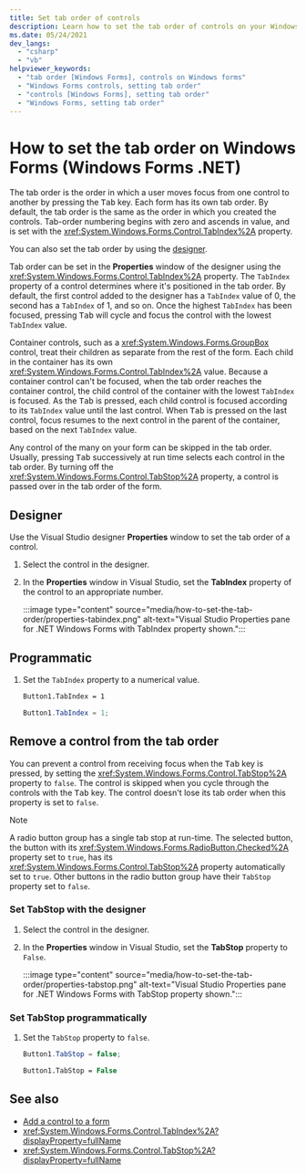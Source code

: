 ```yaml
---
title: Set tab order of controls
description: Learn how to set the tab order of controls on your Windows Forms for .NET. Set the tab order with Visual Studio or using the TabIndex property in the Properties window.
ms.date: 05/24/2021
dev_langs:
  - "csharp"
  - "vb"
helpviewer_keywords:
  - "tab order [Windows Forms], controls on Windows forms"
  - "Windows Forms controls, setting tab order"
  - "controls [Windows Forms], setting tab order"
  - "Windows Forms, setting tab order"
---
```

# How to set the tab order on Windows Forms (Windows Forms .NET)

The tab order is the order in which a user moves focus from one control to another by pressing the <kbd>Tab</kbd> key. Each form has its own tab order. By default, the tab order is the same as the order in which you created the controls. Tab-order numbering begins with zero and ascends in value, and is set with the <xref:System.Windows.Forms.Control.TabIndex%2A> property.

You can also set the tab order by using the [designer](#designer).

Tab order can be set in the **Properties** window of the designer using the <xref:System.Windows.Forms.Control.TabIndex%2A> property. The `TabIndex` property of a control determines where it's positioned in the tab order. By default, the first control added to the designer has a `TabIndex` value of 0, the second has a `TabIndex` of 1, and so on. Once the highest `TabIndex` has been focused, pressing <kbd>Tab</kbd> will cycle and focus the control with the lowest `TabIndex` value.

Container controls, such as a <xref:System.Windows.Forms.GroupBox> control, treat their children as separate from the rest of the form. Each child in the container has its own <xref:System.Windows.Forms.Control.TabIndex%2A> value. Because a container control can't be focused, when the tab order reaches the container control, the child control of the container with the lowest `TabIndex` is focused. As the <kbd>Tab</kbd> is pressed, each child control is focused according to its `TabIndex` value until the last control. When <kbd>Tab</kbd> is pressed on the last control, focus resumes to the next control in the parent of the container, based on the next `TabIndex` value.

Any control of the many on your form can be skipped in the tab order. Usually, pressing <kbd>Tab</kbd> successively at run time selects each control in the tab order. By turning off the <xref:System.Windows.Forms.Control.TabStop%2A> property, a control is passed over in the tab order of the form.

## Designer

Use the Visual Studio designer **Properties** window to set the tab order of a control.

01. Select the control in the designer.

01. In the **Properties** window in Visual Studio, set the **TabIndex** property of the control to an appropriate number.

    :::image type="content" source="media/how-to-set-the-tab-order/properties-tabindex.png" alt-text="Visual Studio Properties pane for .NET Windows Forms with TabIndex property shown.":::

<!-- This heading goes above: ### Use the Properties window

### Use the Tab Order tool

Visual Studio has a Tab Order tool which works in the Visual Designer. Once started, clicking each control set the tab order in the order in which you click them.

01. In Visual Studio, on the **View** menu, select **Tab Order**.

    This activates the tab-order selection mode on the form. A number (representing the <xref:System.Windows.Forms.Control.TabIndex%2A> property) appears in the upper-left corner of each control.

01. Click the controls sequentially to establish the tab order you want.

    > [!NOTE]
    > A control's place within the tab order can be set to any value greater than or equal to 0. When duplicates occur, the z-order of the two controls is evaluated and the control on top is tabbed to first. (The z-order is the visual layering of controls on a form along the form's z-axis [depth]. The z-order determines which controls are in front of other controls.) For more information on z-order, see [Layering Objects on Windows Forms](how-to-layer-objects-on-windows-forms.md).

01. When you have finished, select **Tab Order** on the **View** menu again to leave tab order mode.

    > [!NOTE]
    > Controls that cannot get the focus, as well as disabled and invisible controls, do not have a <xref:System.Windows.Forms.Control.TabIndex%2A> property and are not included in the tab order. As a user presses the Tab key, these controls are skipped.
-->

## Programmatic

01. Set the `TabIndex` property to a numerical value.

    ```vb
    Button1.TabIndex = 1
    ```

    ```csharp
    Button1.TabIndex = 1;
    ```

## Remove a control from the tab order

You can prevent a control from receiving focus when the <kbd>Tab</kbd> key is pressed, by setting the <xref:System.Windows.Forms.Control.TabStop%2A> property to `false`. The control is skipped when you cycle through the controls with the <kbd>Tab</kbd> key. The control doesn't lose its tab order when this property is set to `false`.

> [!NOTE]
> A radio button group has a single tab stop at run-time. The selected button, the button with its <xref:System.Windows.Forms.RadioButton.Checked%2A> property set to `true`, has its <xref:System.Windows.Forms.Control.TabStop%2A> property automatically set to `true`. Other buttons in the radio button group have their `TabStop` property set to `false`.<!-- LINK For more information about grouping <xref:System.Windows.Forms.RadioButton> controls, see [Grouping Windows Forms RadioButton Controls to Function as a Set](how-to-group-windows-forms-radiobutton-controls-to-function-as-a-set.md). -->

### Set TabStop with the designer

01. Select the control in the designer.

01. In the **Properties** window in Visual Studio, set the **TabStop** property to `False`.

    :::image type="content" source="media/how-to-set-the-tab-order/properties-tabstop.png" alt-text="Visual Studio Properties pane for .NET Windows Forms with TabStop property shown.":::

### Set TabStop programmatically

01. Set the `TabStop` property to `false`.

    ```csharp
    Button1.TabStop = false;
    ```

    ```vb
    Button1.TabStop = False
    ```

## See also

- [Add a control to a form](how-to-add-to-a-form.md)
- <xref:System.Windows.Forms.Control.TabIndex%2A?displayProperty=fullName>
- <xref:System.Windows.Forms.Control.TabStop%2A?displayProperty=fullName>
